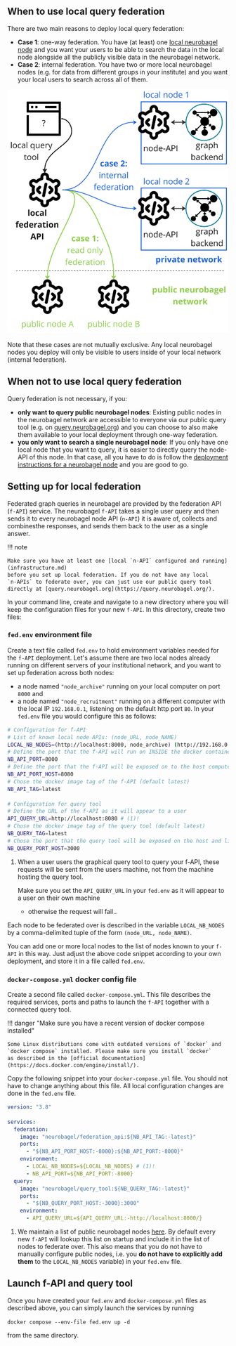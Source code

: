 ## When to use local query federation
There are two main reasons to deploy local query federation:

- **Case 1**: one-way federation. You have (at least) one [local neurobagel
node](infrastructure.md) and you want your users to be able to search
the data in the local node alongside all the publicly
visible data in the neurobagel network.
- **Case 2**: internal federation. You have two or more local neurobagel
nodes (e.g. for data from different groups in your institute)
and you want your local users to search across all of them.

![Local federation scenarios](imgs/local_federation_architecture.jpg)

Note that these cases are not mutually exclusive. 
Any local neurobagel nodes you deploy will only be visible to users
inside of your local network (internal federation).

## When not to use local query federation
Query federation is not necessary, if you:

- **only want to query public neurobagel nodes**:
  Existing public nodes in the neurobagel network are accessible
  to everyone via our public query tool (e.g. on [query.neurobagel.org](https://query.neurobagel.org/))
  and you can choose to also make them available to your local deployment
  through one-way federation.
- **you only want to search a single neurobagel node**:
  If you only have one local node that you want to query,
  it is easier to directly query the node-API of this node.
  In that case, all you have to do is follow the [deployment instructions
  for a neurobagel node](infrastructure.md) and you are good to go.

## Setting up for local federation
Federated graph queries in neurobagel are provided by the federation API (`f-API`) service.
The neurobagel `f-API` takes a single user query and then sends it to every
neurobagel node API (`n-API`) it is aware of, collects and combinesthe responses,
and sends them back to the user as a single answer.

!!! note

    Make sure you have at least one [local `n-API` configured and running](infrastructure.md)
    before you set up local federation. If you do not have any local
    `n-APIs` to federate over, you can just use our public query tool directly at [query.neurobagel.org](https://query.neurobagel.org/).

In your command line, create and navigate to a new directory where you will keep the configuration
files for your new `f-API`. In this directory, create two files:

### `fed.env` environment file 

Create a text file called `fed.env` to hold environment variables needed for the `f-API` deployment. 
Let's assume there are two local nodes already running on different servers of your institutional network, and you want to set up federation across both nodes:

- a node named `"node_archive"` running on your local computer on port `8000` and 
- a node named `"node_recruitment"` running on a different computer with the local IP `192.168.0.1`, listening on the default http port `80`. 
In your `fed.env` file you would configure this as follows:

``` {.bash .annotate}
# Configuration for f-API
# List of known local node APIs: (node_URL, node_NAME)
LOCAL_NB_NODES=(http://localhost:8000, node_archive) (http://192.168.0.1, node_recruitment)
# Define the port that the f-API will run on INSIDE the docker container (default 8000)
NB_API_PORT=8000
# Define the port that the f-API will be exposed on to the host computer (and likely the outside network)
NB_API_PORT_HOST=8080
# Chose the docker image tag of the f-API (default latest)
NB_API_TAG=latest

# Configuration for query tool
# Define the URL of the f-API as it will appear to a user
API_QUERY_URL=http://localhost:8080 # (1)!
# Chose the docker image tag of the query tool (default latest)
NB_QUERY_TAG=latest
# Chose the port that the query tool will be exposed on the host and likely the network (default 3000)
NB_QUERY_PORT_HOST=3000
```

1.  When a user users the graphical query tool to query your
    f-API, these requests will be sent from the users machine,
    not from the machine hosting the query tool.

    Make sure you set the `API_QUERY_URL` in your `fed.env`
    as it will appear to a user on their own machine 
    - otherwise the request will fail..

Each node to be federated over is described in the variable `LOCAL_NB_NODES` by a comma-delimited tuple of the form `(node_URL, node_NAME)`.

You can add one or more local nodes to the list of nodes known to your `f-API` in this way.
Just adjust the above code snippet according to your own deployment, and store it in a file called `fed.env`.


### `docker-compose.yml` docker config file

Create a second file called `docker-compose.yml`. 
This file describes the required services, ports and paths
to launch the `f-API` together with a connected query tool.

!!! danger "Make sure you have a recent version of docker compose installed"

    Some Linux distributions come with outdated versions of `docker` and 
    `docker compose` installed. Please make sure you install `docker` 
    as described in the [official documentation](https://docs.docker.com/engine/install/).

Copy the following snippet into your `docker-compose.yml` file.
You should not have to change anything about this file.
All local configuration changes are done in the `fed.env` file.

``` {.yaml .annotate}
version: "3.8"

services:
  federation:
    image: "neurobagel/federation_api:${NB_API_TAG:-latest}"
    ports:
      - "${NB_API_PORT_HOST:-8000}:${NB_API_PORT:-8000}"
    environment:
      - LOCAL_NB_NODES=${LOCAL_NB_NODES} # (1)!
      - NB_API_PORT=${NB_API_PORT:-8000}
  query:
    image: "neurobagel/query_tool:${NB_QUERY_TAG:-latest}"
    ports:
      - "${NB_QUERY_PORT_HOST:-3000}:3000"
    environment:
      - API_QUERY_URL=${API_QUERY_URL:-http://localhost:8000/}
```

1.  We maintain a list of public neurobagel nodes 
    [here](https://github.com/neurobagel/menu/blob/main/node_directory/neurobagel_public_nodes.json).
    By default every new `f-API` will lookup this list
    on startup and include it in the list of nodes to
    federate over.
    This also means that you do not have to manually
    configure public nodes, i.e. you **do not have to explicitly add them** to the `LOCAL_NB_NODES` variable) in your `fed.env` file.


## Launch f-API and query tool
Once you have created your `fed.env` and `docker-compose.yml` files
as described above, you can simply launch the services by running

`docker compose --env-file fed.env up -d`

from the same directory.